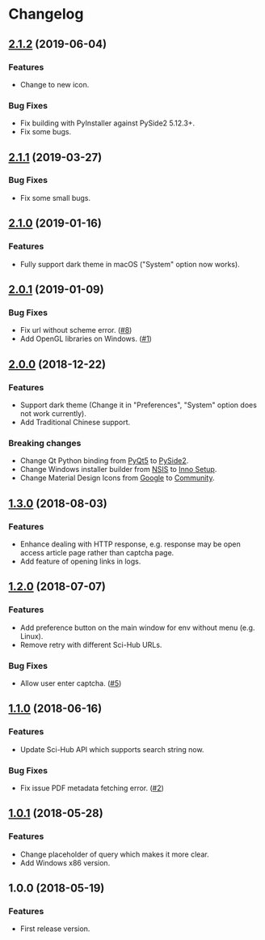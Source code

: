 # Changelog

## [2.1.2](https://github.com/leovan/SciHubEVA/compare/v2.1.1...v2.1.2) (2019-06-04)

### Features

- Change to new icon.

### Bug Fixes

- Fix building with PyInstaller against PySide2 5.12.3+.
- Fix some bugs.

## [2.1.1](https://github.com/leovan/SciHubEVA/compare/v2.1.0...v2.1.1) (2019-03-27)

### Bug Fixes

- Fix some small bugs.

## [2.1.0](https://github.com/leovan/SciHubEVA/compare/v2.0.1...v2.1.0) (2019-01-16)

### Features

- Fully support dark theme in macOS ("System" option now works).

## [2.0.1](https://github.com/leovan/SciHubEVA/compare/v2.0.0...v2.0.1) (2019-01-09)

### Bug Fixes

- Fix url without scheme error. ([#8](https://github.com/leovan/SciHubEVA/issues/8))
- Add OpenGL libraries on Windows. ([#1](https://github.com/leovan/SciHubEVA/issues/1))

## [2.0.0](https://github.com/leovan/SciHubEVA/compare/v1.3.0...v2.0.0) (2018-12-22)

### Features

- Support dark theme (Change it in "Preferences", "System" option does not work currently).
- Add Traditional Chinese support.

### Breaking changes

- Change Qt Python binding from [PyQt5](https://www.riverbankcomputing.com/software/pyqt) to [PySide2](https://doc.qt.io/qtforpython).
- Change Windows installer builder from [NSIS](https://nsis.sourceforge.io) to [Inno Setup](http://www.jrsoftware.org/isinfo.php).
- Change Material Design Icons from [Google](https://github.com/google/material-design-icons) to [Community](https://github.com/templarian/MaterialDesign/).


## [1.3.0](https://github.com/leovan/SciHubEVA/compare/v1.2.0...v1.3.0) (2018-08-03)

### Features

- Enhance dealing with HTTP response, e.g. response may be open access article page rather than captcha page.
- Add feature of opening links in logs.

## [1.2.0](https://github.com/leovan/SciHubEVA/compare/v1.1.0...v1.2.0) (2018-07-07)

### Features

- Add preference button on the main window for env without menu (e.g. Linux).
- Remove retry with different Sci-Hub URLs.

### Bug Fixes

- Allow user enter captcha. ([#5](https://github.com/leovan/SciHubEVA/issues/5))

## [1.1.0](https://github.com/leovan/SciHubEVA/compare/v1.0.1...v1.1.0) (2018-06-16)

### Features

- Update Sci-Hub API which supports search string now.

### Bug Fixes

- Fix issue PDF metadata fetching error. ([#2](https://github.com/leovan/SciHubEVA/issues/2))

## [1.0.1](https://github.com/leovan/SciHubEVA/compare/v1.0.0...v1.0.1) (2018-05-28)

### Features

- Change placeholder of query which makes it more clear.
- Add Windows x86 version.

## 1.0.0 (2018-05-19)

### Features

- First release version.
